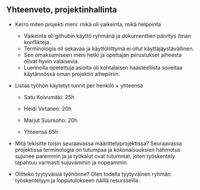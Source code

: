 ## Yhteenveto, projektinhallinta

* Kerro miten projekti meni: mikä oli vaikeinta, mikä helpointa
	- Vaikeinta oli githubin käyttö ryhmänä ja dokumenttien päivitys ilman konflikteja.
	- Terminologia oli sekavaa ja käyttöliittymä ei ollut käyttäjäystävällinen. 
	- Sen omaksumiseen meni hetki ja opettajan piirustukset aiheesta olivat hyvin valaisevia.
	- Luennolla opetettuja asioita oli kohtalaisen haasteellista soveltaa käytännössä oman projektin aihepiiriin.
  
* Listaa työhön käytetyt tunnit per henkilö + yhteensä
	- Satu Koivumäki: 25h
	- Heidi Virtanen: 20h
	- Marjut Suursoho: 20h
	
	- Yhteensä 65h

* Mitä tekisitte toisin seuraavassa määrittelyprojektissa?
	Seuraavassa projektissa terminologia on tutumpaa ja kokonaisuuksien hahmotus sujunee paremmin ja 
	ja työkalut ovat tutummat, joten työskentely tapahtuu varmasti sujuvammin ja nopeammin.

* Olitteko tyytyväisiä työhönne?
	Olen todella tyytyväinen ryhmän työskentelyyn ja lopputulokseen näillä resursseilla.

	

	
